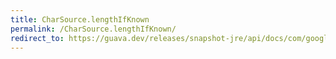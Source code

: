 ```yaml
---
title: CharSource.lengthIfKnown
permalink: /CharSource.lengthIfKnown/
redirect_to: https://guava.dev/releases/snapshot-jre/api/docs/com/google/common/io/CharSource.html#lengthIfKnown--
---
```

